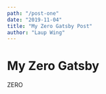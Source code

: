 ```yaml
---
path: "/post-one"
date: "2019-11-04"
title: "My Zero Gatsby Post"
author: "Laup Wing"
---
```


# My Zero Gatsby

ZERO